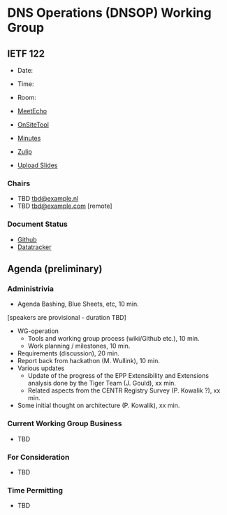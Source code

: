 
# DNS Operations (DNSOP) Working Group

## IETF 122

* Date:
* Time:
* Room:

* [MeetEcho](https://meetings.conf.meetecho.com/ietf122/?session=)
* [OnSiteTool](https://meetings.conf.meetecho.com/onsite122/?session=)

* [Minutes](https://codimd.ietf.org/notes-ietf-122-rpp)
* [Zulip](https://zulip.ietf.org/#narrow/stream/rpp)
* [Upload Slides](https://datatracker.ietf.org/meeting/122/session/rpp)

### Chairs

* TBD [tbd@example.nl](tbd@example.nl)
* TBD [tbd@example.com](tbd@example.com) [remote]

### Document Status

* [Github](https://github.com/ietf-wg-rpp/wg-materials/blob/main/dnsop-document-status.md)
* [Datatracker](https://datatracker.ietf.org/wg/rpp/documents/)

## Agenda (preliminary)

### Administrivia

* Agenda Bashing, Blue Sheets, etc,  10 min.

<!--
* Updates of Old Work, Chairs, 10 min.
-->

[speakers are provisional - duration TBD]

* WG-operation
  - Tools and working group process (wiki/Github etc.), 10 min.
  - Work planning / milestones, 10 min.
* Requirements (discussion), 20 min.
* Report back from hackathon (M. Wullink), 10 min.
* Various updates
  - Update of the progress of the EPP Extensibility and Extensions analysis done by the Tiger Team (J. Gould), xx min.
  - Related aspects from the CENTR Registry Survey (P. Kowalik ?), xx min.
* Some initial thought on architecture (P. Kowalik), xx min.

### Current Working Group Business

* TBD

### For Consideration

* TBD


### Time Permitting

* TBD
